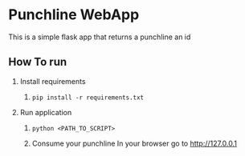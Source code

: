 # Punchline WebApp

This is a simple flask app that returns a punchline an id


## How To run
1) Install requirements
   1) ``` 
      pip install -r requirements.txt
      ```
2) Run application
   1) ```
      python <PATH_TO_SCRIPT>
      ```
   2) Consume your punchline
      In your browser go to http://127.0.0.1
